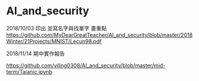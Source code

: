 # AI_and_security


2018/10/03 印出 並寫名字與找單字 畫重點
https://github.com/MyDearGreatTeacher/AI_and_security/blob/master/2018Winter/21Projects/MNIST/Lecun98.pdf

2018/11/14 期中實作報告

https://github.com/yiling0308/AI_and_security/blob/master/mid-term/Taianic.ipynb
